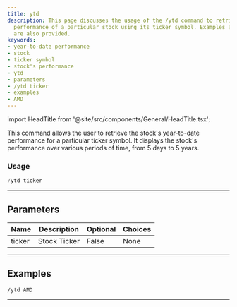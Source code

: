 ```yaml
---
title: ytd
description: This page discusses the usage of the /ytd command to retrieve year-to-date
  performance of a particular stock using its ticker symbol. Examples and parameters
  are also provided.
keywords:
- year-to-date performance
- stock
- ticker symbol
- stock's performance
- ytd
- parameters
- /ytd ticker
- examples
- AMD
---
```


import HeadTitle from '@site/src/components/General/HeadTitle.tsx';

<HeadTitle title="ytd - Duediligence - Telegram - Reference | OpenBB Bot Docs" />

This command allows the user to retrieve the stock's year-to-date performance for a particular ticker symbol. It displays the stock's performance over various periods of time, from 5 days to 5 years.

### Usage

```python wordwrap
/ytd ticker
```

---

## Parameters

| Name | Description | Optional | Choices |
| ---- | ----------- | -------- | ------- |
| ticker | Stock Ticker | False | None |


---

## Examples

```
/ytd AMD
```

---
